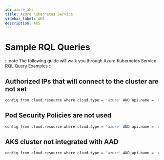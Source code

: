 ```yaml
---
id: azure_aks
title: Azure Kubernetes Service
sidebar_label: AKS
description: AKS
---
```


# Sample RQL Queries

:::note
The following guide will walk you through Azure Kubernetes Service RQL Query Examples
:::

## Authorized IPs that will connect to the cluster are not set

```bash
config from cloud.resource where cloud.type = 'azure' AND api.name = 'azure-kubernetes-cluster' AND json.rule = properties.apiServerAuthorizedIPRanges does not exist or properties.apiServerAuthorizedIPRanges is empty
```
## Pod Security Policies are not used

```bash
config from cloud.resource where cloud.type = 'azure' AND api.name = 'azure-kubernetes-cluster' AND json.rule = properties.enablePodSecurityPolicy does not exist or properties.enablePodSecurityPolicy is false
```

## AKS cluster not integrated with AAD

```bash
config from cloud.resource where cloud.type = 'azure' AND api.name = 'azure-kubernetes-cluster' AND json.rule = properties.aadProfile exists
```